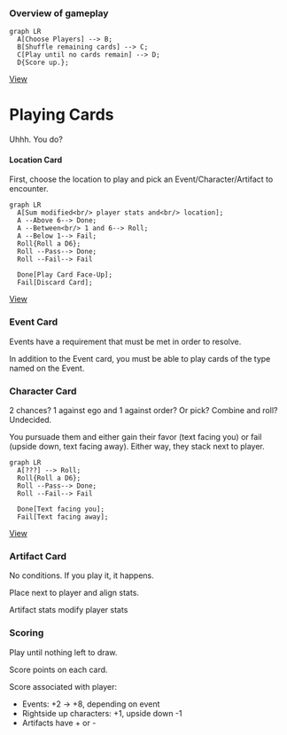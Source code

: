 ### Overview of gameplay
```mermaid
graph LR
  A[Choose Players] --> B;
  B[Shuffle remaining cards] --> C;
  C[Play until no cards remain] --> D;
  D{Score up.};
```
[View](https://mermaidjs.github.io/mermaid-live-editor/#/edit/eyJjb2RlIjoiZ3JhcGggTFJcbiAgQVtDaG9vc2UgUGxheWVyc10gLS0-IEI7XG4gIEJbU2h1ZmZsZSByZW1haW5pbmcgY2FyZHNdIC0tPiBDO1xuICBDW1BsYXkgdW50aWwgbm8gY2FyZHMgcmVtYWluXSAtLT4gRDtcbiAgRHtTY29yZSB1cC59OyIsIm1lcm1haWQiOnsidGhlbWUiOiJkZWZhdWx0In19)

# Playing Cards
Uhhh. You do?

#### Location Card
First, choose the location to play and pick an Event/Character/Artifact to encounter.
```mermaid
graph LR
  A[Sum modified<br/> player stats and<br/> location];
  A --Above 6--> Done;
  A --Between<br/> 1 and 6--> Roll;
  A --Below 1--> Fail;
  Roll{Roll a D6};
  Roll --Pass--> Done;
  Roll --Fail--> Fail

  Done[Play Card Face-Up];
  Fail[Discard Card];
```
[View](https://mermaidjs.github.io/mermaid-live-editor/#/edit/eyJjb2RlIjoiZ3JhcGggTFJcbiAgQVtTdW0gbW9kaWZpZWQ8YnIvPiBwbGF5ZXIgc3RhdHMgYW5kPGJyLz4gbG9jYXRpb25dO1xuICBBIC0tQWJvdmUgNi0tPiBEb25lO1xuICBBIC0tQmV0d2Vlbjxici8-IDEgYW5kIDYtLT4gUm9sbDtcbiAgQSAtLUJlbG93IDEtLT4gRmFpbDtcbiAgUm9sbHtSb2xsIGEgRDZ9O1xuICBSb2xsIC0tUGFzcy0tPiBEb25lO1xuICBSb2xsIC0tRmFpbC0tPiBGYWlsXG5cbiAgRG9uZVtQbGF5IENhcmQgRmFjZS1VcF07XG4gIEZhaWxbRGlzY2FyZCBDYXJkXTsiLCJtZXJtYWlkIjp7InRoZW1lIjoiZGVmYXVsdCJ9fQ)

### Event Card
Events have a requirement that must be met in order to resolve.

In addition to the Event card, you must be able to play cards of the type named on the Event.

### Character Card
2 chances? 1 against ego and 1 against order? Or pick?
Combine and roll? Undecided.

You pursuade them and either gain their favor (text facing you) or fail (upside down, text facing away). Either way, they stack next to player.

```mermaid
graph LR
  A[???] --> Roll;
  Roll{Roll a D6};
  Roll --Pass--> Done;
  Roll --Fail--> Fail

  Done[Text facing you];
  Fail[Text facing away];
```
[View](https://mermaidjs.github.io/mermaid-live-editor/#/edit/eyJjb2RlIjoiZ3JhcGggTFJcbiAgQVs_Pz9dIC0tPiBSb2xsO1xuICBSb2xse1JvbGwgYSBENn07XG4gIFJvbGwgLS1QYXNzLS0-IERvbmU7XG4gIFJvbGwgLS1GYWlsLS0-IEZhaWxcblxuICBEb25lW1RleHQgZmFjaW5nIHlvdV07XG4gIEZhaWxbVGV4dCBmYWNpbmcgYXdheV07IiwibWVybWFpZCI6eyJ0aGVtZSI6ImRlZmF1bHQifX0)

### Artifact Card
No conditions. If you play it, it happens.

Place next to player and align stats.

Artifact stats modify player stats


### Scoring
Play until nothing left to draw.

Score points on each card.

Score associated with player:
* Events: +2 -> +8, depending on event
* Rightside up characters: +1, upside down -1
* Artifacts have + or -
